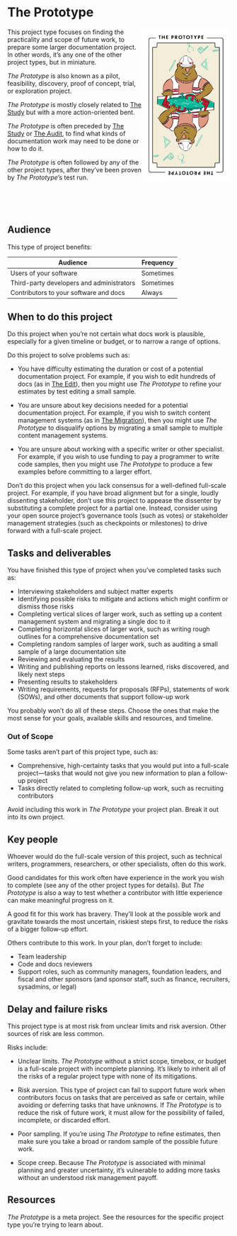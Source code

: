 # The Prototype

<img width=200px align="right" src="images/the_prototype.png" 
alt="The Prototype: a beaver wearing a construction hat and holding a 3D model of a dam.">


This project type focuses on finding the practicality and scope of future work, to prepare some larger documentation project.
In other words, it’s any one of the other project types, but in miniature.

_The Prototype_ is also known as a pilot, feasibility, discovery, proof of concept, trial, or exploration project.

_The Prototype_ is mostly closely related to [The Study](./study.md) but with a more action-oriented bent.

_The Prototype_ is often preceded by [The Study](./study.md) or [The Audit](./audit.md), to find what kinds of documentation work may need to be done or how to do it.

_The Prototype_ is often followed by any of the other project types, after they’ve been proven by _The Prototype_’s test run.
<br>
<br>
<br>
<br>
<br>

## Audience

This type of project benefits:

<table>
  <thead>
    <tr>
      <th>Audience</th>
      <th>Frequency</th>
    </tr>
  </thead>
  <tbody>
    <tr>
      <td>Users of your software</td>
      <td>Sometimes</td>
    </tr>
    <tr>
      <td>Third-party developers and administrators</td>
      <td>Sometimes</td>
    </tr>
    <tr>
      <td>Contributors to your software and docs</td>
      <td>Always</td>
    </tr>
  </tbody>
</table>

## When to do this project

Do this project when you’re not certain what docs work is plausible, especially for a given timeline or budget, or to narrow a range of options.

Do this project to solve problems such as:

- You have difficulty estimating the duration or cost of a potential documentation project.
  For example, if you wish to edit hundreds of docs (as in [The Edit](./edit.md)), then you might use _The Prototype_ to refine your estimates by test editing a small sample.

- You are unsure about key decisions needed for a potential documentation project.
  For example, if you wish to switch content management systems (as in [The Migration](./migration.md)), then you might use _The Prototype_ to disqualify options by migrating a small sample to multiple content management systems.

- You are unsure about working with a specific writer or other specialist.
  For example, if you wish to use funding to pay a programmer to write code samples, then you might use _The Prototype_ to produce a few examples before committing to a larger effort.

Don’t do this project when you lack consensus for a well-defined full-scale project.
For example, if you have broad alignment but for a single, loudly dissenting stakeholder, don’t use this project to appease the dissenter by substituting a complete project for a partial one.
Instead, consider using your open source project’s governance tools (such as votes) or stakeholder management strategies (such as checkpoints or milestones) to drive forward with a full-scale project.

## Tasks and deliverables

You have finished this type of project when you’ve completed tasks such as:

- Interviewing stakeholders and subject matter experts
- Identifying possible risks to mitigate and actions which might confirm or dismiss those risks
- Completing vertical slices of larger work, such as setting up a content management system and migrating a single doc to it
- Completing horizontal slices of larger work, such as writing rough outlines for a comprehensive documentation set
- Completing random samples of larger work, such as auditing a small sample of a large documentation site
- Reviewing and evaluating the results
- Writing and publishing reports on lessons learned, risks discovered, and likely next steps
- Presenting results to stakeholders
- Writing requirements, requests for proposals (RFPs), statements of work (SOWs), and other documents that support follow-up work

You probably won’t do all of these steps.
Choose the ones that make the most sense for your goals, available skills and resources, and timeline.

### Out of Scope

Some tasks aren’t part of this project type, such as:

- Comprehensive, high-certainty tasks that you would put into a full-scale project—tasks that would not give you new information to plan a follow-up project
- Tasks directly related to completing follow-up work, such as recruiting contributors

Avoid including this work in _The Prototype_ your project plan.
Break it out into its own project.

## Key people

Whoever would do the full-scale version of this project, such as technical writers, programmers, researchers, or other specialists, often do this work.

Good candidates for this work often have experience in the work you wish to complete (see any of the other project types for details).
But _The Prototype_ is also a way to test whether a contributor with little experience can make meaningful progress on it.

A good fit for this work has bravery.
They’ll look at the possible work and gravitate towards the most uncertain, riskiest steps first, to reduce the risks of a bigger follow-up effort.

Others contribute to this work. In your plan, don’t forget to include:

- Team leadership
- Code and docs reviewers
- Support roles, such as community managers, foundation leaders, and fiscal and other sponsors (and sponsor staff, such as finance, recruiters, sysadmins, or legal)

## Delay and failure risks

This project type is at most risk from unclear limits and risk aversion.
Other sources of risk are less common.

Risks include:

- Unclear limits.
  _The Prototype_ without a strict scope, timebox, or budget is a full-scale project with incomplete planning.
  It’s likely to inherit all of the risks of a regular project type with none of its mitigations.

- Risk aversion.
  This type of project can fail to support future work when contributors focus on tasks that are perceived as safe or certain, while avoiding or deferring tasks that have unknowns.
  If _The Prototype_ is to reduce the risk of future work, it must allow for the possibility of failed, incomplete, or discarded effort.

- Poor sampling.
  If you’re using _The Prototype_ to refine estimates, then make sure you take a broad or random sample of the possible future work.

- Scope creep.
  Because _The Prototype_ is associated with minimal planning and greater uncertainty, it’s vulnerable to adding more tasks without an understood risk management payoff.

## Resources

_The Prototype_ is a meta project.
See the resources for the specific project type you’re trying to learn about.

